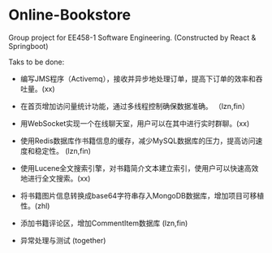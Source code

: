 # Online-Bookstore
Group project for EE458-1 Software Engineering. (Constructed by React & Springboot)

Taks to be done:

- 编写JMS程序（Activemq），接收并异步地处理订单，提高下订单的效率和吞吐量。(xx)
- 在首页增加访问量统计功能，通过多线程控制确保数据准确。 （lzn,fin）
- 用WebSocket实现一个在线聊天室，用户可以在其中进行实时群聊。(xx)
- 使用Redis数据库作书籍信息的缓存，减少MySQL数据库的压力，提高访问速度和稳定性。 (lzn,fin)
- 使用Lucene全文搜索引擎，对书籍简介文本建立索引，使用户可以快速高效地进行全文搜索。(xx)
- 将书籍图片信息转换成base64字符串存入MongoDB数据库，增加项目可移植性。(zhl)
- 添加书籍评论区，增加CommentItem数据库 (lzn,fin)

- 异常处理与测试 (together)
